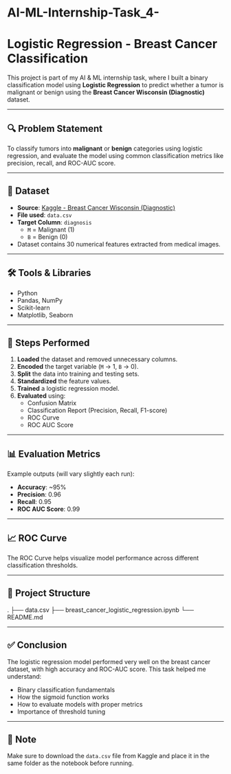 # AI-ML-Internship-Task_4-
# Logistic Regression - Breast Cancer Classification

This project is part of my AI & ML internship task, where I built a binary classification model using **Logistic Regression** to predict whether a tumor is malignant or benign using the **Breast Cancer Wisconsin (Diagnostic)** dataset.

---

## 🔍 Problem Statement

To classify tumors into **malignant** or **benign** categories using logistic regression, and evaluate the model using common classification metrics like precision, recall, and ROC-AUC score.

---

## 🧠 Dataset

- **Source**: [Kaggle - Breast Cancer Wisconsin (Diagnostic)](https://www.kaggle.com/datasets/uciml/breast-cancer-wisconsin-data)
- **File used**: `data.csv`
- **Target Column**: `diagnosis`
  - `M` = Malignant (1)
  - `B` = Benign (0)
- Dataset contains 30 numerical features extracted from medical images.

---

## 🛠 Tools & Libraries

- Python
- Pandas, NumPy
- Scikit-learn
- Matplotlib, Seaborn

---

## 🚀 Steps Performed

1. **Loaded** the dataset and removed unnecessary columns.
2. **Encoded** the target variable (`M` → 1, `B` → 0).
3. **Split** the data into training and testing sets.
4. **Standardized** the feature values.
5. **Trained** a logistic regression model.
6. **Evaluated** using:
   - Confusion Matrix
   - Classification Report (Precision, Recall, F1-score)
   - ROC Curve
   - ROC AUC Score

---

## 📊 Evaluation Metrics

Example outputs (will vary slightly each run):

- **Accuracy**: ~95%
- **Precision**: 0.96
- **Recall**: 0.95
- **ROC AUC Score**: 0.99

---

## 📈 ROC Curve

The ROC Curve helps visualize model performance across different classification thresholds.

---

## 📂 Project Structure
.
├── data.csv
├── breast_cancer_logistic_regression.ipynb
└── README.md

---

## ✅ Conclusion

The logistic regression model performed very well on the breast cancer dataset, with high accuracy and ROC-AUC score. This task helped me understand:
- Binary classification fundamentals
- How the sigmoid function works
- How to evaluate models with proper metrics
- Importance of threshold tuning

---

## 📌 Note

Make sure to download the `data.csv` file from Kaggle and place it in the same folder as the notebook before running.




